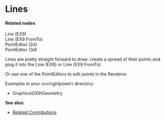 # Lines


#### Related nodes
<span class="node">Line (EX9)</span>  
<span class="node">Line (EX9 FromTo)</span>  
<span class="node">PointEditor (2d)</span>  
<span class="node">PointEditor (3d)</span>  



Lines are pretty straight forward to draw: create a spread of their points and plug it into the Line (EX9) or Line (EX9 FromTo).  

Or use one of the PointEditors to edit points in the Renderer.  

Examples in your vvvv\girlpower\ directory:  
* Graphics\DX9\Geometry  

**See also:**  
* <a href="https://vvvv.org/contributions/1353+1351+2439+1352+7934+2438+1354+1355/1624+3805+3807+2406" class="extURL" target="_blank">Related Contributions</a>  



